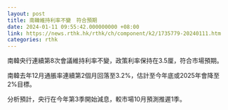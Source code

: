 ```yaml
---
layout: post
title: 南韓維持利率不變　符合預期
date: 2024-01-11 09:55:42.000000000 +08:00
link: https://news.rthk.hk/rthk/ch/component/k2/1735779-20240111.htm
categories: rthk
---
```


南韓央行連續第8次會議維持利率不變，政策利率保持在3.5厘，符合市場預期。

南韓去年12月通脹率連續第2個月回落至3.2%，估計至今年底或2025年會降至2%目標。

分析預計，央行在今年第3季開始減息，較市場10月預測推遲1季。
